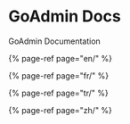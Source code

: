 # GoAdmin Docs

GoAdmin Documentation

{% page-ref page="en/" %}

{% page-ref page="fr/" %}

{% page-ref page="tr/" %}

{% page-ref page="zh/" %}